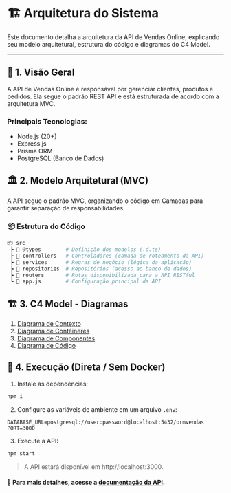 # 🏗 Arquitetura do Sistema

Este documento detalha a arquitetura da API de Vendas Online, explicando seu modelo arquitetural, estrutura do código e diagramas do C4 Model.

---

## 📌 1. Visão Geral

A API de Vendas Online é responsável por gerenciar clientes, produtos e pedidos. Ela segue o padrão REST API e está estruturada de acordo com a arquitetura MVC.

### Principais Tecnologias:
- Node.js (20+)
- Express.js
- Prisma ORM
- PostgreSQL (Banco de Dados)

## 🏛 2. Modelo Arquitetural (MVC)
A API segue o padrão MVC, organizando o código em Camadas para garantir separação de responsabilidades.

### 📦 Estrutura do Código
```bash
📦 src
 ┣ 📂 @types        # Definição dos modelos (.d.ts)
 ┣ 📂 controllers   # Controladores (camada de roteamento da API)
 ┣ 📂 services      # Regras de negócio (lógica da aplicação)
 ┣ 📂 repositories  # Repositórios (acesso ao banco de dados)
 ┣ 📂 routers       # Rotas disponibilizada para a API RESTful
 ┗ 📄 app.js        # Configuração principal da API
```

## 🏗 3. C4 Model - Diagramas

1. [Diagrama de Contexto](diagrams/Context.puml)
2. [Diagrama de Contêineres](diagrams/Container.puml)
3. [Diagrama de Componentes](diagrams/Component.puml)
3. [Diagrama de Código](diagrams/Code.puml)


## 🚀 4. Execução (Direta / Sem Docker)

1. Instale as dependências:

```bash
npm i
```

2.  Configure as variáveis de ambiente em um arquivo `.env`:

```env
DATABASE_URL=postgresql://user:password@localhost:5432/ormvendas
PORT=3000
```

3. Execute a API:

```bash
npm start
```

> A API estará disponível em http://localhost:3000.


#### 📌 Para mais detalhes, acesse a [documentação da API](docs/api.md).

